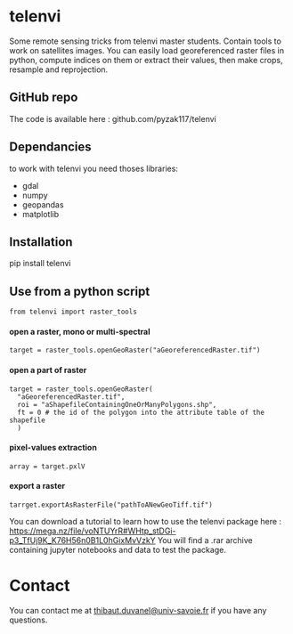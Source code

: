 # telenvi
Some remote sensing tricks from telenvi master students.
Contain tools to work on satellites images. You can easily load georeferenced raster files in python, compute indices on them or extract their values, then make crops, resample and reprojection.

## GitHub repo
The code is available here : github.com/pyzak117/telenvi

## Dependancies
to work with telenvi you need thoses libraries:
  - gdal
  - numpy
  - geopandas
  - matplotlib

## Installation
pip install telenvi

## Use from a python script

```
from telenvi import raster_tools
```  

#### open a raster, mono or multi-spectral
```
target = raster_tools.openGeoRaster("aGeoreferencedRaster.tif")
```

#### open a part of raster
```
target = raster_tools.openGeoRaster(
  "aGeoreferencedRaster.tif",
  roi = "aShapefileContainingOneOrManyPolygons.shp",
  ft = 0 # the id of the polygon into the attribute table of the shapefile
  )
```

#### pixel-values extraction
```
array = target.pxlV
```

#### export a raster
```
tarrget.exportAsRasterFile("pathToANewGeoTiff.tif")
```


You can download a tutorial to learn how to use the telenvi package here :
https://mega.nz/file/voNTUYrR#WHtp_stDGi-p3_TfUj9K_K76H56n0B1L0hGixMvVzkY
You will find a .rar archive containing jupyter notebooks and data to test the package.

# Contact
You can contact me at thibaut.duvanel@univ-savoie.fr if you have any questions.
